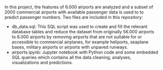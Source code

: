 In this project, the features of 6.000 airports are analyzed and a subset of 2000 commercial airports with available passenger data is used to to predict passenger numbers.
Two files are included in this repository:

* db_data.sql: This SQL script was used to create and fill the relevant database tables and reduce the dataset from originally 56.000 airports to 6.000 airports by removing airports that are not suitable for or accessible to commercial airplanes, for example heliports, seaplane bases, military airports or airports with unpaved runways.
* airports.ipynb: Jupyter notebook with Python code and some embedded SQL queries which contains all the data cleaning, analyses, visualizations and predictions.
